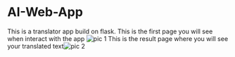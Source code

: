 # AI-Web-App
This is a translator app build on flask.
This is the first page you will see when interact with the app
![pic 1](https://user-images.githubusercontent.com/98110046/231479383-b9f87f5b-6040-48f5-87e3-f1b74577fb01.png)
This is the result page where you will see your translated text![pic 2](https://user-images.githubusercontent.com/98110046/231479746-29a5c558-167a-4adc-b932-85b670ee3516.png)
